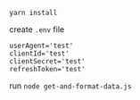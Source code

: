 `yarn install`

create `.env` file

```
userAgent='test'
clientId='test'
clientSecret='test'
refreshToken='test'
```


run `node get-and-format-data.js`